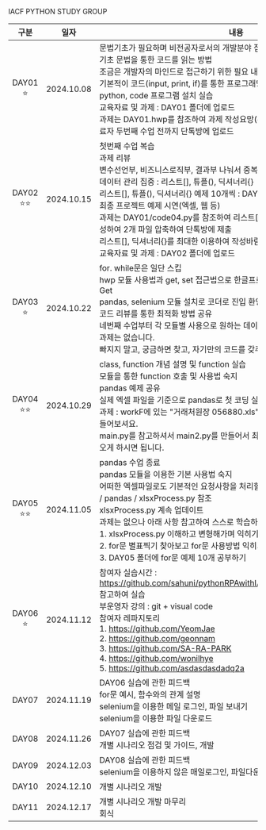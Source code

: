 IACF PYTHON STUDY GROUP

| 구분 | 일자 | <center>내용</center> |
| :------------:|:------------:|:------------|
| DAY01 :star: |  2024.10.08 | 문법기초가 필요하며 비전공자로서의 개발분야 접근법 교육<br/>기초 문법을 통한 코드를 읽는 방법<br/>조금은 개발자의 마인드로 접근하기 위한 필요 내용 교육<br/>기본적이 코드(input, print, if)를 통한 프로그래밍 읽기<br/>python, code 프로그램 설치 실습<br/>교육자료 및 과제 : DAY01 폴더에 업로드<br/>과제는 DAY01.hwp를 참조하여 과제 작성요망(두번째 수업까지 작성완료) => 완료자 두번째 수업 전까지 단톡방에 업로드 |
| DAY02 :star::star: | 2024.10.15  | 첫번째 수업 복습<br/>과제 리뷰<br/>변수선언부, 비즈니스로직부, 결과부 나눠서 중복없이 코딩하는 습관 추천<br/>데이터 관리 집중 : 리스트[], 튜플(), 딕셔너리{}<br/>리스트[], 튜플(), 딕셔너리{} 예제 10개씩 : DAY02 폴더에 업로드<br/>최종 프로젝트 예제 시연(엑셀, 웹 등)<br/>과제는 DAY01/code04.py를 참조하여 리스트[] 1종, 딕셔너리{}  1종으로 과제 작성하여 2개 파일 압축하여 단톡방에 제출<br/>리스트[], 딕셔너리{}를 최대한 이용하여 작성바람<br/>교육자료 및 과제 : DAY02 폴더에 업로드|
| DAY03 :star: | 2024.10.22 | for. while문은 일단 스킵<br/>hwp 모듈 사용법과 get, set 접근법으로 한글프로그램을 제어할 수 있는 기본기 Get<br/>pandas, selenium 모듈 설치로 코더로 진입 환영<br/>코드 리뷰를 통한 최적화 방법 공유<br/>네번째 수업부터 각 모듈별 사용으로 원하는 데이타 컨트롤 습득 예정<br/>과제는 없습니다.<br/>빠지지 말고, 궁금하면 찾고, 자기만의 코드를 갖추는 의지를 다짐  |
| DAY04 :star::star: | 2024.10.29 | class, function 개념 설명 및 function 실습<br/>모듈을 통한 function 호출 및 사용법 숙지 <br/>pandas 예제 공유<br/>실제 엑셀 파일을 기준으로 pandas로 첫 코딩 실습을 함<br/>과제 : workF에 있는 "거래처원장 056880.xls"을 원본소스로 하고 결과파일을 만들어보셔요.<br/>main.py를 참고하셔서 main2.py를 만들어서 최대한 main.py로 돌린 컬럼처럼 나오게 하시면 됩니다.  |
| DAY05 :star::star: | 2024.11.05  | pandas 수업 종료<br/>pandas 모듈을 이용한 기본 사용법 숙지<br/>어떠한 엑셀파일로도 기본적인 요청사항을 처리할 수 있는 기본 코드 작성 : DAY05 / pandas / xlsxProcess.py 참조<br/>xlsxProcess.py 계속 업데이트<br/>과제는 없으나 아래 사항 참고하여 스스로 학습하기<br/>   1. xlsxProcess.py 이해하고 변형해가며 익히기<br/>   2. for문 별표찍기 찾아보고 for문 사용방법 익히기<br/>   3. DAY05 폴더에 for문 예제 10개 공부하기|
| DAY06 :star: | 2024.11.12  | 참여자 실습시간 : https://github.com/sahuni/pythonRPAwithIACF/tree/main/DAY06#readme 참고하여 실습<br/>부운영자 강의 : git + visual code<br/>참여자 레파지토리<br/>   1. https://github.com/YeomJae<br/>   2. https://github.com/geonnam<br/>   3. https://github.com/SA-RA-PARK<br/>   4. https://github.com/wonilhye<br/>   5. https://github.com/asdasdasdadq2a |
| DAY07  | 2024.11.19  | DAY06 실습에 관한 피드백<br/>for문 예시, 함수와의 관계 설명<br/>selenium을 이용한 메일 로그인, 파일 보내기<br/>selenium을 이용한 파일 다운로드 |
| DAY08 | 2024.11.26  | DAY07 실습에 관한 피드백<br/> 개별 시나리오 점검 및 가이드, 개발 |
| DAY09 | 2024.12.03  | DAY08 실습에 관한 피드백<br/>selenium을 이용하지 않은 매일로그인, 파일다운로드, 파일 보내기 |
| DAY10 | 2024.12.10  | 개별 시나리오 개발|
| DAY11 | 2024.12.17  | 개별 시나리오 개발 마무리<br/>회식 
